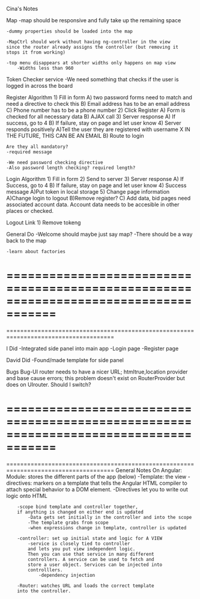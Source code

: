Cina's Notes

Map
    -map should be responsive and fully take up the remaining space
    
    -dummy properties should be loaded into the map
    
    -MapCtrl should work without having ng-controller in the view
    since the router already assigns the controller (but removing it
    stops it from working)
    
    -top menu disappears at shorter widths only happens on map view
        -Widths less than 960

Token Checker service
    -We need something that checks if the user is logged in across the board
    
    
Register Algorithm
    1) Fill in form
        A) two password forms need to match and need a directive to check this
        B) Email address has to be an email address
        C) Phone number has to be a phone number
    2) Click Register
        A) Form is checked for all necessary data
        B) AJAX call
    3) Server response
        A) If success, go to 4
        B) If failure, stay on page and let user know
    4) Server responds positively
        A)Tell the user they are registered with username X
         IN THE FUTURE, THIS CAN BE AN EMAIL
        B) Route to login
    
    Are they all mandatory?
    -required message
    
    -We need password checking directive
    -Also password length checking? required length?
    
        
Login Algorithm
    1) Fill in form
    2) Send to server
    3) Server response
        A) If Success, go to 4
        B) If failure, stay on page and let user know
    4) Success message
        A)Put token in local storage
    5) Change page information
            A)Change login to logout
            B)Remove register?
            C) Add data, bid pages need associated account data.
            Account data needs to be accesible in other places or checked.
            
Logout Link
    1) Remove tokeng
    
    
General Do
    -Welcome should maybe just say map?
    -There should be a way back to the map

    -learn about factories
    
    
=====================================================================================        
=====================================================================================        
=====================================================================================
    
I Did
    -Integrated side panel into main app
    -Login page
    -Register page
    
David Did
    -Found/made template for side panel




Bugs
    Bug-UI router needs to have a nicer URL; htmltrue,location provider
        and base cause errors; this problem doesn't exist on RouterProvider
        but does on UIrouter. Should I switch?
        
        
        
        
=====================================================================================        
=====================================================================================        
=====================================================================================
General Notes On Angular:
    Module: stores the different parts of the app (below)
        -Template: the view
            -directives: markers on a template
            that tells the Angular HTML compiler
            to attach special behavior
            to a DOM element.
            -Directives let you to write out logic onto HTML    
    
        -scope bind template and controller together,
        if anything is changed on either end is updated
            -Data gets set initially in the controller and into the scope
            -The template grabs from scope
            -when expressions change in template, controller is updated
    
        -controller: set up initial state and logic for A VIEW
            -service is closely tied to controller
            and lets you put view independent logic.
            Then you can use that service in many different
            controllers. A service can be used to fetch and
            store a user object. Services can be injected into
            controlllers.
                -dependency injection
    
        -Router: watches URL and loads the correct template
        into the controller.
        
        
        

    
